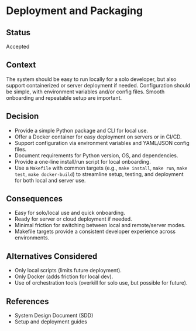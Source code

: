# Deployment and Packaging

## Status
Accepted

## Context
The system should be easy to run locally for a solo developer, but also support containerized or server deployment if needed. Configuration should be simple, with environment variables and/or config files. Smooth onboarding and repeatable setup are important.

## Decision
- Provide a simple Python package and CLI for local use.
- Offer a Docker container for easy deployment on servers or in CI/CD.
- Support configuration via environment variables and YAML/JSON config files.
- Document requirements for Python version, OS, and dependencies.
- Provide a one-line install/run script for local onboarding.
- Use a `Makefile` with common targets (e.g., `make install`, `make run`, `make test`, `make docker-build`) to streamline setup, testing, and deployment for both local and server use.

## Consequences
- Easy for solo/local use and quick onboarding.
- Ready for server or cloud deployment if needed.
- Minimal friction for switching between local and remote/server modes.
- Makefile targets provide a consistent developer experience across environments.

## Alternatives Considered
- Only local scripts (limits future deployment).
- Only Docker (adds friction for local dev).
- Use of orchestration tools (overkill for solo use, but possible for future).

## References
- System Design Document (SDD)
- Setup and deployment guides
